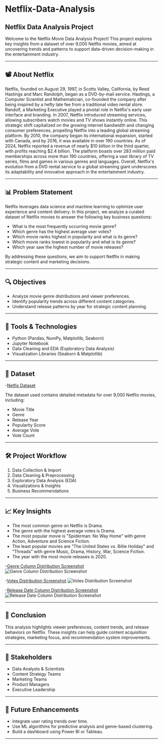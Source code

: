 # Netflix-Data-Analysis

## Netflix Data Analysis Project

Welcome to the Netflix Movie Data Analysis Project! This project explores key insights from a dataset of over 9,000 Netflix movies, aimed at uncovering trends and patterns to support data-driven decision-making in the entertainment industry.

---

## 📽️ About Netflix

Netflix, founded on August 29, 1997, in Scotts Valley, California, by Reed Hastings and Marc Randolph, began as a DVD-by-mail service. Hastings, a Computer Scientist and Mathematician, co-founded the company after being inspired by a hefty late fee from a traditional video rental store. Randolf, a Marketing Executive played a pivotal role in Netflix's early user interface and branding.
In 2007, Netflix introduced streaming services, allowing subscribers watch movies and TV shows instantly online. This strategic shift capitalized on the growing internet bandwidth and changing consumer preferences, propelling Netflix into a leading global streaming platform. By 2010, the company began its international expansion, started with Canada, and by 2016, it was available in over 190 countries.
As of 2024, Netflix reported a revenue of nearly $10 billion in the third quarter, with profits reaching $2.4 billion. 
The platform boasts over 283 million paid memberships across more than 190 countries, offering a vast library of TV series, films and games in various genres and languages.
Overall, Netflix's evolution from a DVD rental service to a global streaming giant underscores its adaptability and innovative approach in the entertainment industry.

---

## 📊 Problem Statement

Netflix leverages data science and machine learning to optimize user experience and content delivery. In this project, we analyze a curated dataset of Netflix movies to answer the following key business questions:

* What is the most frequently occurring movie genre?
* Which genre has the highest average user votes?
* Which movie ranks highest in popularity and what is its genre?
* Which movie ranks lowest in popularity and what is its genre?
* Which year saw the highest number of movie releases?

By addressing these questions, we aim to support Netflix in making strategic content and marketing decisions.

---

## 🔍 Objectives

* Analyze movie genre distributions and viewer preferences.
* Identify popularity trends across different content categories.
* Understand release patterns by year for strategic content planning.

---

## 🧰 Tools & Technologies

* Python (Pandas, NumPy, Matplotlib, Seaborn)
* Jupyter Notebook
* Data Cleaning and EDA (Exploratory Data Analysis)
* Visualization Libraries (Seaborn & Matplotlib)

---

## 📁 Dataset
-<a href="https://github.com/Shibaditya00/Netflix-Data-Analysis/blob/main/mymoviedb.csv">Netfix Dataset</a>

The dataset used contains detailed metadata for over 9,000 Netflix movies, including:

* Movie Title
* Genre
* Release Year
* Popularity Score
* Average Vote
* Vote Count

---

## 🛠️ Project Workflow

1. Data Collection & Import
2. Data Cleaning & Preprocessing
3. Exploratory Data Analysis (EDA)
4. Visualizations & Insights
5. Business Recommendations

---

## 📈 Key Insights

* The most common genre on Netflix is Drama.
* The genre with the highest average votes is Drama.
* The most popular movie is "Spiderman: No Way Home" with genre Action, Adventure and Science Fiction.
* The least popular movies are "The United States vs. Billie Holiday" and "Threads" with genre Music, Drama, History, War, Science Fiction.
* The year with the most movie releases is 2020.

-<a href="https://github.com/Shibaditya00/Netflix-Data-Analysis/blob/main/Genre%20Column%20Distribution%20Screenshot.png">Genre Column Distribution Screenshot</a>
![Genre Column Distribution Screenshot](https://github.com/user-attachments/assets/3e358ec8-edac-44b9-bf8e-41dccb77e46b)

-<a href="https://github.com/Shibaditya00/Netflix-Data-Analysis/blob/main/Votes%20Distribution%20Screenshot.png">Votes Distribution Screenshot</a>
![Votes Distribution Screenshot](https://github.com/user-attachments/assets/bc50fea9-c7cf-4884-bd2b-638a55ad5db2)

-<a href="https://github.com/Shibaditya00/Netflix-Data-Analysis/blob/main/Release%20Date%20Column%20Distribution%20Screenshot.png">Release Date Column Distribution Screenshot</a>
![Release Date Column Distribution Screenshot](https://github.com/user-attachments/assets/98736ac6-df52-436a-913a-5c1ccfae4d2b)

---

## 🎯 Conclusion

This analysis highlights viewer preferences, content trends, and release behaviors on Netflix. These insights can help guide content acquisition strategies, marketing focus, and recommendation system improvements.

---

## 🤝 Stakeholders

* Data Analysts & Scientists
* Content Strategy Teams
* Marketing Teams
* Product Managers
* Executive Leadership

---

## 📌 Future Enhancements

* Integrate user rating trends over time.
* Use ML algorithms for predictive analysis and genre-based clustering.
* Build a dashboard using Power BI or Tableau.

---


